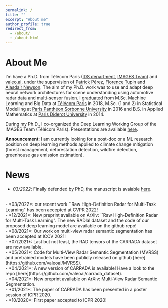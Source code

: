```yaml
---
permalink: /
title: ""
excerpt: "About me"
author_profile: true
redirect_from: 
  - /about/
  - /about.html
---
```


About Me
======

I’m have a Ph.D. from Télécom Paris ([IDS department](https://www.telecom-paris.fr/en/the-school/teaching-research-departments/image-data-signal), [IMAGES Team](https://images.telecom-paristech.fr/)) and [valeo.ai](https://www.valeo.com/en/valeo-ai/), under the supervision of [Patrick Pérez](https://ptrckprz.github.io/), [Florence Tupin](https://perso.telecom-paristech.fr/tupin/) and [Alasdair Newson](https://sites.google.com/site/alasdairnewson/). The aim of my Ph.D. work was to use and adapt deep neural network architectures for scene understanding using automotive radar data and multi-sensor fusion.
I graduated from M.Sc. Machine Learning and Big Data at [Télécom Paris](https://www.telecom-paris.fr/) in 2018, M.Sc. (1 and 2) in Statistical Modelling at [Paris Panthéon Sorbonne University](https://www.pantheonsorbonne.fr/) in 2016 and B.S. in Applied Mathematics at [Paris Diderot University](https://formations.univ-paris-diderot.fr/fr/index.html) in 2014.

During my Ph.D., I co-organized the Deep Learning Working Group of the IMAGES Team (Télécom Paris). Presentations are available [here](https://dlwgtelecomparis.github.io/).

**Announcement**: I am currently looking for a post-doc or a ML research position on deep learning methods applied to climate change mitigation (forest management, deforestation detection, wildfire detection, greenhouse gas emission estimation).  


News
======
- *03/2022*: Finally defended by PhD, the manuscript is avaiable [here](https://arxiv.org/abs/2203.08038).  
<br>
- *03/2022*: our recent work ``Raw High-Definition Radar for Multi-Task Learning" has been accepted at CVPR 2022!  
<br>
- *12/2021*: New preprint available on ArXiv: ``Raw High-Definition Radar for Multi-Task Learning". The new RADIal dataset and the code of our proposed deep learning model are available on the github repo!  
<br>
- *08/2021*: Our work on multi-view radar semantic segmentation has been accepted at ICCV 2021!  
<br>
- *07/2021*: Last but not least, the RAD tensors of the CARRADA dataset are now available.  
<br>
- *05/2021*: Code for Multi-View Radar Semantic Segmentation (MVRSS) and pretrained models have been publicly released on github [here](https://github.com/valeoai/MVRSS).  
<br>
- *04/2021*: A new version of CARRADA is available! Have a look to the repo [here](https://github.com/valeoai/carrada_dataset).  
<br>
- *04/2021*: New preprint available on ArXiv: Multi-View Radar Semantic Segmentation.  
<br>
- *01/2021*: The paper of CARRADA has been presented in a poster session of ICPR 2020.  
<br>
- *10/2020*: First paper accepted to ICPR 2020!  


